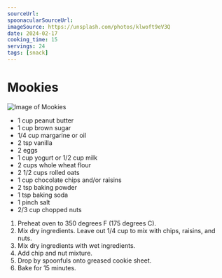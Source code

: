 ```yaml
---
sourceUrl:
spoonacularSourceUrl:
imageSource: https://unsplash.com/photos/klwoft9eV3Q
date: 2024-02-17
cooking_time: 15
servings: 24
tags: [snack]
---
```

# Mookies

![Image of Mookies](../img/Mookies.jpg)

- 1 cup peanut butter
- 1 cup brown sugar
- 1/4 cup margarine or oil
- 2 tsp vanilla
- 2 eggs
- 1 cup yogurt or 1/2 cup milk
- 2 cups whole wheat flour
- 2 1/2 cups rolled oats
- 1 cup chocolate chips and/or raisins
- 2 tsp baking powder
- 1 tsp baking soda
- 1 pinch salt
- 2/3 cup chopped nuts

1. Preheat oven to 350 degrees F (175 degrees C).
2. Mix dry ingredients. Leave out 1/4 cup to mix with chips, raisins, and nuts.
3. Mix dry ingredients with wet ingredients.
4. Add chip and nut mixture.
5. Drop by spoonfuls onto greased cookie sheet.
6. Bake for 15 minutes.
